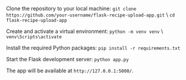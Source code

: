 Clone the repository to your local machine:
``git clone https://github.com/your-username/flask-recipe-upload-app.git`` \ ``cd flask-recipe-upload-app ``

Create and activate a virtual environment:
``python -m venv venv`` \ ``venv\Scripts\activate``

Install the required Python packages:
``pip install -r requirements.txt``


Start the Flask development server:
``python app.py``

The app will be available at ``http://127.0.0.1:5000/``.

